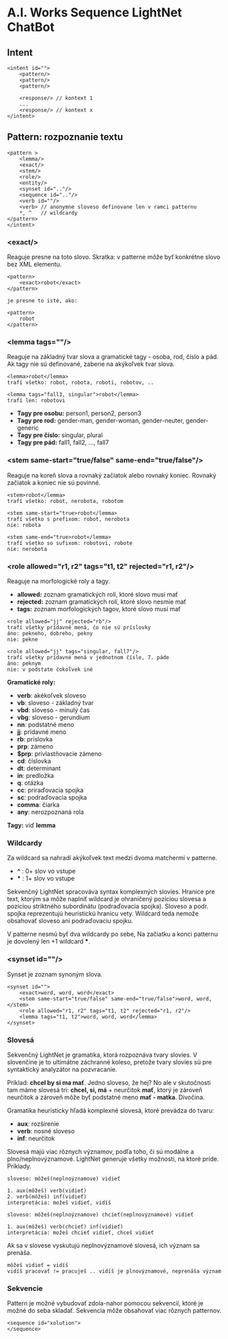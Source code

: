 # A.I. Works Sequence LightNet ChatBot


## Intent

```
<intent id="">
    <pattern/>
    <pattern/>
    <pattern/>

    <response/> // kontext 1
    ...
    <response/> // kontext x
</intent>
```


## Pattern: rozpoznanie textu

```
<pattern >
    <lemma/>
    <exact/>
    <stem/>
    <role/>
    <entity/>
    <synset id=".."/>
    <sequence id=".."/>
    <verb id=""/>
    <verb> // anonymne sloveso definovane len v ramci patternu
    *, ^   // wildcardy
</pattern>
</intent>
```

### &lt;exact/&gt;

Reaguje presne na toto slovo. Skratka: v patterne môže byť konkrétne slovo bez XML elementu.

```
<pattern>
    <exact>robot</exact>
</pattern>

je presne to isté, ako:

<pattern>
    robot
</pattern>
```


### &lt;lemma tags=""/&gt;

Reaguje na základný tvar slova a gramatické tagy - osoba, rod, číslo a pád. Ak tagy nie sú definované, zaberie na akýkoľvek tvar slova.


```
<lemma>robot</lemma>
trafí všetko: robot, robota, roboti, robotov, ..

<lemma tags="fall3, singular">robot</lemma>
trafí len: robotovi
```

* **Tagy pre osobu:** person1, person2, person3
* **Tagy pre rod:** gender-man, gender-woman, gender-neuter, gender-generic
* **Tagy pre číslo:** singular, plural
* **Tagy pre pád:** fall1, fall2, ..., fall7


### &lt;stem same-start="true/false" same-end="true/false"/&gt;

Reaguje na koreň slova a rovnaký začiatok alebo rovnaký koniec. Rovnaký začiatok a koniec nie sú povinné.


```
<stem>robot</lemma>
trafí všetko: robot, nerobota, robotom

<stem same-start="true>robot</lemma>
trafí všetko s prefixom: robot, nerobota
nie: robota

<stem same-end="true>robot</lemma>
trafí všetko so sufixom: robotovi, robote
nie: nerobota
```

### &lt;role allowed="r1, r2" tags="t1, t2" rejected="r1, r2"/&gt;

Reaguje na morfologické roly a tagy.

* **allowed:** zoznam gramatických rolí, ktoré slovo musí mať
* **rejected:** zoznam gramatických rolí, ktoré slovo nesmie mať
* **tags:** zoznam morfologických tagov, ktoré slovo musí mať


```
<role allowed="jj" rejected="rb"/>
trafí všetky prídavné mená, čo nie sú príslovky
áno: pekneho, dobreho, pekny
nie: pekne

<role allowed="jj" tags="singular, fall7"/>
trafí všetky prídavné mená v jednotnom čísle, 7. páde
áno: peknym
nie: v podstate čokoľvek iné
```

**Gramatické roly:**
* **verb**: akékoľvek sloveso
* **vb**: sloveso - základný tvar
* **vbd**: sloveso - minulý čas
* **vbg**: sloveso - gerundium
* **nn**: podstatné meno
* **jj**: prídavné meno
* **rb**: príslovka
* **prp**: zámeno
* **$prp**: privlastňovacie zámeno
* **cd**: číslovka
* **dt**: determinant
* **in**: predložka
* **q**: otázka
* **cc**: priraďovacia spojka
* **sc**: podraďovacia spojka
* **comma**: čiarka
* **any**: nerozpoznaná rola


**Tagy:** viď **lemma**

### Wildcardy
Za wildcard sa nahradí akýkoľvek text medzi dvoma matchermi v patterne.
* <b>^</b> : 0+ slov vo vstupe
* <b>*</b> : 1+ slov vo vstupe

Sekvenčný LightNet spracováva syntax komplexných slovies. Hranice pre text, ktorým sa môže naplniť wildcard je ohraničený
pozíciou slovesa a pozíciou striktného subordinátu (podraďovacia spojka). Sloveso a podr. spojka reprezentujú
heuristickú hranicu vety. Wildcard teda nemože obsahovať sloveso ani podraďovaciu spojku.

V patterne nesmú byť dva wildcardy po sebe, Na začiatku a konci patternu je dovolený len +1 wildcard <b>*</b>.


### &lt;synset id=""/&gt;

Synset je zoznam synoným slova.

```
<synset id="">
    <exact>word, word, word</exact>
    <stem same-start="true/false" same-end="true/false">word, word, </stem>
    <role allowed="r1, r2" tags="t1, t2" rejected="r1, r2"/>
    <lemma tags="t1, t2">word, word, word</lemma>
</synset>
```

### Slovesá

Sekvenčný LightNet je gramatika, ktorá rozpoznáva tvary slovies. V slovenčine je to ultimátne záchranné koleso,
pretože tvary slovies sú pre syntaktický analyzátor na pozvracanie.

Príklad: **chcel by si ma mať**.
Jedno sloveso, že hej? No ale v skutočnosti tam máme slovesá tri: **chcel, si, má** + neurčitok **mať**, ktorý
je zároveň neurčitok a zároveň môže byť podstatné meno **mať - matka**. Divočina.

Gramatika heuristicky hľadá komplexné slovesá, ktoré prevádza do tvaru:
* **aux**: rozšírenie
* **verb**: nosné sloveso
* **inf**: neurčitok

Slovesá majú viac rôznych významov, podľa toho, či sú modálne a plno/neplnovýznamové. LightNet generuje
všetky možnosti, na ktoré príde. Príklady.

```
sloveso: môžeš(neplnoýznamove) vidieť

1. aux(môžeš) verb(vidieť)
2. verb(môžeš) inf(vidieť)
interpretácia: možeš vidieť, vidíš

sloveso: môžeš(neplnoýznamove) chcieť(neplnovýznamové) vidieť

1. aux(môžeš) verb(chcieť) inf(vidieť)
interpretácia: možeš chcieť vidieť, chceš vidieť
```

Ak sa v slovese vyskutujú neplnovýznamové slovesá, ich význam sa prenáša.

```
môžeš vidieť = vidíš
vidíš pracovať != pracuješ .. vidíš je plnovýznamové, neprenáša význam
```


### Sekvencie

Pattern je možné vybudovať zdola-nahor pomocou sekvencií, ktoré je možné
do seba skladať. Sekvencia môže obsahovať viac rôznych patternov.

```
<sequence id="xolution">
</sequence>
```
